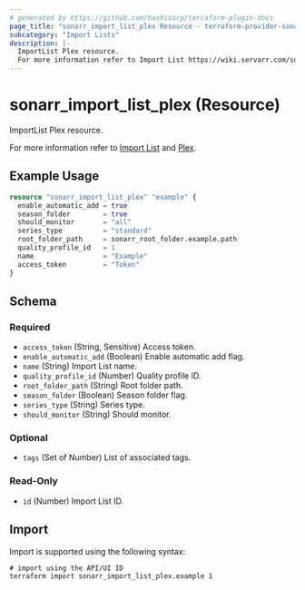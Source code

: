 ```yaml
---
# generated by https://github.com/hashicorp/terraform-plugin-docs
page_title: "sonarr_import_list_plex Resource - terraform-provider-sonarr"
subcategory: "Import Lists"
description: |-
  ImportList Plex resource.
  For more information refer to Import List https://wiki.servarr.com/sonarr/settings#import-lists and Plex https://wiki.servarr.com/sonarr/supported#plex.
---
```


# sonarr_import_list_plex (Resource)

<!-- subcategory:Import Lists -->ImportList Plex resource.
For more information refer to [Import List](https://wiki.servarr.com/sonarr/settings#import-lists) and [Plex](https://wiki.servarr.com/sonarr/supported#plex).

## Example Usage

```terraform
resource "sonarr_import_list_plex" "example" {
  enable_automatic_add = true
  season_folder        = true
  should_monitor       = "all"
  series_type          = "standard"
  root_folder_path     = sonarr_root_folder.example.path
  quality_profile_id   = 1
  name                 = "Example"
  access_token         = "Token"
}
```

<!-- schema generated by tfplugindocs -->
## Schema

### Required

- `access_token` (String, Sensitive) Access token.
- `enable_automatic_add` (Boolean) Enable automatic add flag.
- `name` (String) Import List name.
- `quality_profile_id` (Number) Quality profile ID.
- `root_folder_path` (String) Root folder path.
- `season_folder` (Boolean) Season folder flag.
- `series_type` (String) Series type.
- `should_monitor` (String) Should monitor.

### Optional

- `tags` (Set of Number) List of associated tags.

### Read-Only

- `id` (Number) Import List ID.

## Import

Import is supported using the following syntax:

```shell
# import using the API/UI ID
terraform import sonarr_import_list_plex.example 1
```
